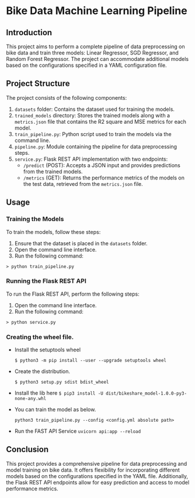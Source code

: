 # Bike Data Machine Learning Pipeline

## Introduction
This project aims to perform a complete pipeline of data preprocessing on bike data and train three models: Linear Regressor, SGD Regressor, and Random Forest Regressor. The project can accommodate additional models based on the configurations specified in a YAML configuration file.

## Project Structure
The project consists of the following components:

1. `datasets` folder: Contains the dataset used for training the models.
2. `trained_models` directory: Stores the trained models along with a `metrics.json` file that contains the R2 square and MSE metrics for each model.
3. `train_pipeline.py`: Python script used to train the models via the command line.
4. `pipeline.py`: Module containing the pipeline for data preprocessing steps.
5. `service.py`: Flask REST API implementation with two endpoints:
   - `/predict` (POST): Accepts a JSON input and provides predictions from the trained models.
   - `/metrics` (GET): Returns the performance metrics of the models on the test data, retrieved from the `metrics.json` file.

## Usage

### Training the Models
To train the models, follow these steps:

1. Ensure that the dataset is placed in the `datasets` folder.
2. Open the command line interface.
3. Run the following command:

`> python train_pipeline.py`

### Running the Flask REST API
To run the Flask REST API, perform the following steps:

1. Open the command line interface.
2. Run the following command:

`> python service.py`

### Creating the wheel file.

- Install the setuptools wheel

  `$ python3 -m pip install --user --upgrade setuptools wheel`

- Create the distribution.

  `$ python3 setup.py sdist bdist_wheel`


- Install the lib here
  `$ pip3 install -U dist/bikeshare_model-1.0.0-py3-none-any.whl`


- You can train the model as below.

  `python3 train_pipeline.py --config <config.yml absolute path>`


- Run the FAST API Service
  `uvicorn api:app --reload`

## Conclusion
This project provides a comprehensive pipeline for data preprocessing and model training on bike data. It offers flexibility for incorporating different models based on the configurations specified in the YAML file. Additionally, the Flask REST API endpoints allow for easy prediction and access to model performance metrics.

